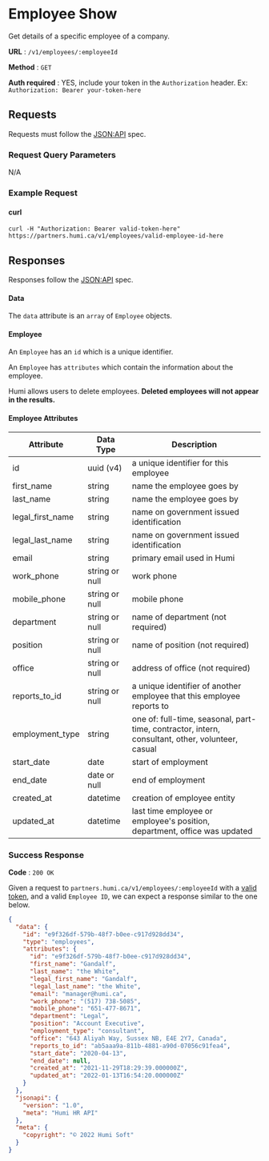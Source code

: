 # Employee Show

Get details of a specific employee of a company.

**URL** : `/v1/employees/:employeeId`

**Method** : `GET`

**Auth required** : YES, include your token in the `Authorization` header. Ex: `Authorization: Bearer your-token-here`

## Requests
Requests must follow the [JSON:API](https://jsonapi.org/) spec.

### Request Query Parameters
N/A

### Example Request

#### curl
```
curl -H "Authorization: Bearer valid-token-here" https://partners.humi.ca/v1/employees/valid-employee-id-here
```


## Responses
Responses follow the [JSON:API](https://jsonapi.org/) spec.


#### Data
The `data` attribute is an `array` of `Employee` objects.

#### Employee
An `Employee` has an `id` which is a unique identifier.

An `Employee` has `attributes` which contain the information about the employee.

Humi allows users to delete employees. **Deleted employees will not appear in the results.**

#### Employee Attributes
| Attribute        | Data Type      | Description                                                                                      |
|------------------|----------------|--------------------------------------------------------------------------------------------------|
| id               | uuid (v4)      | a unique identifier for this employee                                                            |
| first_name       | string         | name the employee goes by                                                                        |
| last_name        | string         | name the employee goes by                                                                        |
| legal_first_name | string         | name on government issued identification                                                         |
| legal_last_name  | string         | name on government issued identification                                                         |
| email            | string         | primary email used in Humi                                                                       |
| work_phone       | string or null | work phone                                                                                       |
| mobile_phone     | string or null | mobile phone                                                                                     |
| department       | string or null | name of department (not required)                                                                |
| position         | string or null | name of position (not required)                                                                  |
| office           | string or null | address of office (not required)                                                                 |
| reports_to_id    | string or null | a unique identifier of another employee that this employee reports to                            |
| employment_type  | string         | one of: full-time, seasonal, part-time, contractor, intern, consultant, other, volunteer, casual |
| start_date       | date           | start of employment                                                                              |
| end_date         | date or null   | end of employment                                                                                |
| created_at       | datetime       | creation of employee entity                                                                      |
| updated_at       | datetime       | last time employee or employee's position, department, office was updated                        |

### Success Response

**Code** : `200 OK`

Given a request to `partners.humi.ca/v1/employees/:employeeId` with a [valid token](../../../README.md#humi-partners-api-token), and a valid `Employee ID`, we can expect a response similar to the one below.

```json
{
  "data": {
    "id": "e9f326df-579b-48f7-b0ee-c917d928dd34",
    "type": "employees",
    "attributes": {
      "id": "e9f326df-579b-48f7-b0ee-c917d928dd34",
      "first_name": "Gandalf",
      "last_name": "the White",
      "legal_first_name": "Gandalf",
      "legal_last_name": "the White",
      "email": "manager@humi.ca",
      "work_phone": "(517) 738-5085",
      "mobile_phone": "651-477-8671",
      "department": "Legal",
      "position": "Account Executive",
      "employment_type": "consultant",
      "office": "643 Aliyah Way, Sussex NB, E4E 2Y7, Canada",
      "reports_to_id": "ab5aaa9a-811b-4881-a90d-07056c91fea4",
      "start_date": "2020-04-13",
      "end_date": null,
      "created_at": "2021-11-29T18:29:39.000000Z",
      "updated_at": "2022-01-13T16:54:20.000000Z"
    }
  },
  "jsonapi": {
    "version": "1.0",
    "meta": "Humi HR API"
  },
  "meta": {
    "copyright": "© 2022 Humi Soft"
  }
}
```
